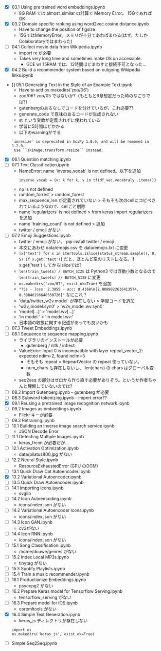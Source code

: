 - [x] 03.1 Using pre trained word embeddings.ipynb
   - 8G RAM では almost_similar の計算で Memory Error。 15GであればOK
- [x] 03.2 Domain specific ranking using word2vec cosine distance.ipynb
   - Have to change the position of figsize
   - 15GではMemoryError。メモリが十分であればまわる(はず。たしかColaboratoryではまわった)
- [ ] 04.1 Collect movie data from Wikipedia.ipynb
   - import re が必要
   - Takes very long time and sometimes make OS un accessible.
     - GCE w/ 15RAM では、12時間ほどまわすと接続不可となった...
- [x] 04.2 Build a recommender system based on outgoing Wikipedia links.ipynb
- [] 05.1 Generating Text in the Style of an Example Text.ipynb
   - Have to add os.makedirs('zoo/06')
   - zoo/06? zoo/05 ではないか?（もともと6章想定だった時のなごりでは?）
   - gutenbergのあるなしでコードを分けているが、これ必要??
   - generate_code で意味のあるコードが生成されない
   - st という変数が定義されずに使われている
   - 学習に5時間ほどかかる
   - 以下のwarningがでる
   ```
   `imresize` is deprecated in SciPy 1.0.0, and will be removed in 1.2.0.
    Use ``skimage.transform.resize`` instead.
    ```
- [x] 06.1 Question matching.ipynb
- [ ] 07.1 Text Classification.ipynb
   - NameError: name 'inverse_vocab' is not defined。以下を追加
     ```
     inverse_vocab = {v: k for k, v in tfidf_vec.vocabraly_.items()}
     ```
    - np is not defined
    - random_forrest > random_forest
    - max_sequence_len が定義されていない > そもそも次のcellにコピペされているようなので、cellごと削除
    - name 'regularizers' is not defined > from keras import regularizers を追加
    - name 'training_count' is not defined > 追加
    - twitter / emoji がない
- [ ] 07.2 Emoji Suggestions.ipynb
   - twitter / emoji がない。 pip install twitter / emoji
   - 本文にあわせ data/emojis.csv を data/emojis.txt に変更
   - `[x['text'] for x in itertools.islice(status_stream.sample(), 0, 5) if x.get('text')]` だと、ほとんど空のリストになる。if x.get('text') してからisliceでは?
   - `len(train_tweets) / BATCH_SIZE` は Python3 では浮動小数となるので `len(train_tweets) // BATCH_SIZE` に変更
   - `os.makedirs('zoo/07', exist_ok=True)` を追加
   - `"75s - loss: 2.3855 - acc: 0.4368\n[2.8089022636413574, 0.38840296648550726]"` なにこれ？
   - 'data/twitter_w2v.model' が存在しない > 学習コードを追加
   - 'w2v_model.syn0' > 'w2v_model.wv.syn0'
   - 'model[...]' > 'model.wv[...]'
   - 'in model:' > 'in model.wv:'
   - 日本語の取扱に関する記述があっても良いかも
- [ ] 07.3 Tweet Embeddings.ipynb
- [ ] 08.1 Sequence to sequence mapping.ipynb
    - ライブラリのインストールが必要
      - gutenberg / nltk / inflect
    - ValueError: Input 0 is incompatible with layer repeat_vector_2: expected ndim=2, found ndim=3
      - そもそも repeat = RepeartVector の repeat 使っていない。
      - num_chars も存在しないし、 len(chars) の chars はグローバル変数
    - seq2seq の部分はゼロから作り直す必要がありそう。というか作者ちゃんと理解していないのでは?
- [ ] 08.2 Import Gutenberg.ipynb
      - gutenberg が必要
- [ ] 08.3 Subword tokenizing.ipynb
      - import error??
- [x] 09.1 Reusing a pretrained image recognition network.ipynb
- [ ] 09.2 Images as embeddings.ipynb
    - Flickr キーが必要
- [ ] 09.3 Retraining.ipynb
- [ ] 10.1 Building an inverse image search service.ipynb
    - JSON Decode Error
- [ ] 11.1 Detecting Multiple Images.ipynb
    - keras_frcnn が必要だが...
- [ ] 12.1 Activation Optimization.ipynb
    - data/pilatus800.jpg がない
- [ ] 12.2 Neural Style.ipynb
    - ResourceExhaustedError (GPU のOOM)
- [ ] 13.1 Quick Draw Cat Autoencoder.ipynb
- [x] 13.2 Variational Autoencoder.ipynb
- [ ] 13.5 Quick Draw Autoencoder.ipynb
- [ ] 14.1 Importing icons.ipynb
     - svglib
- [ ] 14.2 Icon Autoencoding.ipynb
     - icons/index.json がない
- [ ] 14.2 Variational Autoencoder Icons.ipynb
     - icons/index.json がない
- [ ] 14.3 Icon GAN.ipynb
     - cv2がない
- [ ] 14.4 Icon RNN.ipynb
     - icons/index.json がない
- [ ] 15.1 Song Classification.ipynb
     - /home/douwe/genres がない
- [ ] 15.2 Index Local MP3s.ipynb
     - tinytag がない
- [ ] 15.3 Spotify Playlists.ipynb
- [ ] 15.4 Train a music recommender.ipynb
- [ ] 16.1 Productionize Embeddings.ipynb
     - psycopg2 がない
- [ ] 16.2 Prepare Keras model for Tensorflow Serving.ipynb
    - tensorflow_serving がない
- [ ] 16.3 Prepare model for iOS.ipynb
    - coremltools がない
- [x] 16.4 Simple Text Generation.ipynb
    - keras_js ディレクトリが存在しない
    ```
    import os
    os.makedirs('keras_js', exist_ok=True)
    ```
- [ ] Simple Seq2Seq.ipynb
